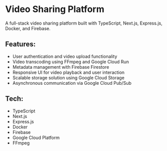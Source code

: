 # Video Sharing Platform
A full-stack video sharing platform built with TypeScript, Next.js, Express.js, Docker, and Firebase. 

## Features:

- User authentication and video upload functionality
- Video transcoding using FFmpeg and Google Cloud Run
- Metadata management with Firebase Firestore
- Responsive UI for video playback and user interaction
- Scalable storage solution using Google Cloud Storage
- Asynchronous communication via Google Cloud Pub/Sub

## Tech: 
- TypeScript
- Next.js
- Express.js
- Docker
- Firebase
- Google Cloud Platform
- FFmpeg
